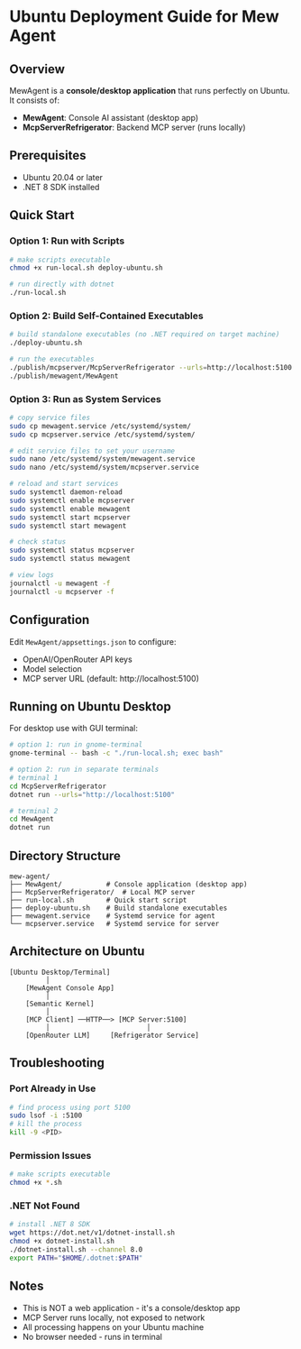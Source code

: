 # Ubuntu Deployment Guide for Mew Agent

## Overview
MewAgent is a **console/desktop application** that runs perfectly on Ubuntu. It consists of:
- **MewAgent**: Console AI assistant (desktop app)
- **McpServerRefrigerator**: Backend MCP server (runs locally)

## Prerequisites
- Ubuntu 20.04 or later
- .NET 8 SDK installed

## Quick Start

### Option 1: Run with Scripts
```bash
# make scripts executable
chmod +x run-local.sh deploy-ubuntu.sh

# run directly with dotnet
./run-local.sh
```

### Option 2: Build Self-Contained Executables
```bash
# build standalone executables (no .NET required on target machine)
./deploy-ubuntu.sh

# run the executables
./publish/mcpserver/McpServerRefrigerator --urls=http://localhost:5100 &
./publish/mewagent/MewAgent
```

### Option 3: Run as System Services
```bash
# copy service files
sudo cp mewagent.service /etc/systemd/system/
sudo cp mcpserver.service /etc/systemd/system/

# edit service files to set your username
sudo nano /etc/systemd/system/mewagent.service
sudo nano /etc/systemd/system/mcpserver.service

# reload and start services
sudo systemctl daemon-reload
sudo systemctl enable mcpserver
sudo systemctl enable mewagent
sudo systemctl start mcpserver
sudo systemctl start mewagent

# check status
sudo systemctl status mcpserver
sudo systemctl status mewagent

# view logs
journalctl -u mewagent -f
journalctl -u mcpserver -f
```

## Configuration

Edit `MewAgent/appsettings.json` to configure:
- OpenAI/OpenRouter API keys
- Model selection
- MCP server URL (default: http://localhost:5100)

## Running on Ubuntu Desktop

For desktop use with GUI terminal:
```bash
# option 1: run in gnome-terminal
gnome-terminal -- bash -c "./run-local.sh; exec bash"

# option 2: run in separate terminals
# terminal 1
cd McpServerRefrigerator
dotnet run --urls="http://localhost:5100"

# terminal 2  
cd MewAgent
dotnet run
```

## Directory Structure
```
mew-agent/
├── MewAgent/           # Console application (desktop app)
├── McpServerRefrigerator/  # Local MCP server
├── run-local.sh        # Quick start script
├── deploy-ubuntu.sh    # Build standalone executables
├── mewagent.service    # Systemd service for agent
└── mcpserver.service   # Systemd service for server
```

## Architecture on Ubuntu

```
[Ubuntu Desktop/Terminal]
         │
    [MewAgent Console App]
         │
    [Semantic Kernel]
         │
    [MCP Client] ──HTTP──> [MCP Server:5100]
         │                        │
    [OpenRouter LLM]     [Refrigerator Service]
```

## Troubleshooting

### Port Already in Use
```bash
# find process using port 5100
sudo lsof -i :5100
# kill the process
kill -9 <PID>
```

### Permission Issues
```bash
# make scripts executable
chmod +x *.sh
```

### .NET Not Found
```bash
# install .NET 8 SDK
wget https://dot.net/v1/dotnet-install.sh
chmod +x dotnet-install.sh
./dotnet-install.sh --channel 8.0
export PATH="$HOME/.dotnet:$PATH"
```

## Notes
- This is NOT a web application - it's a console/desktop app
- MCP Server runs locally, not exposed to network
- All processing happens on your Ubuntu machine
- No browser needed - runs in terminal